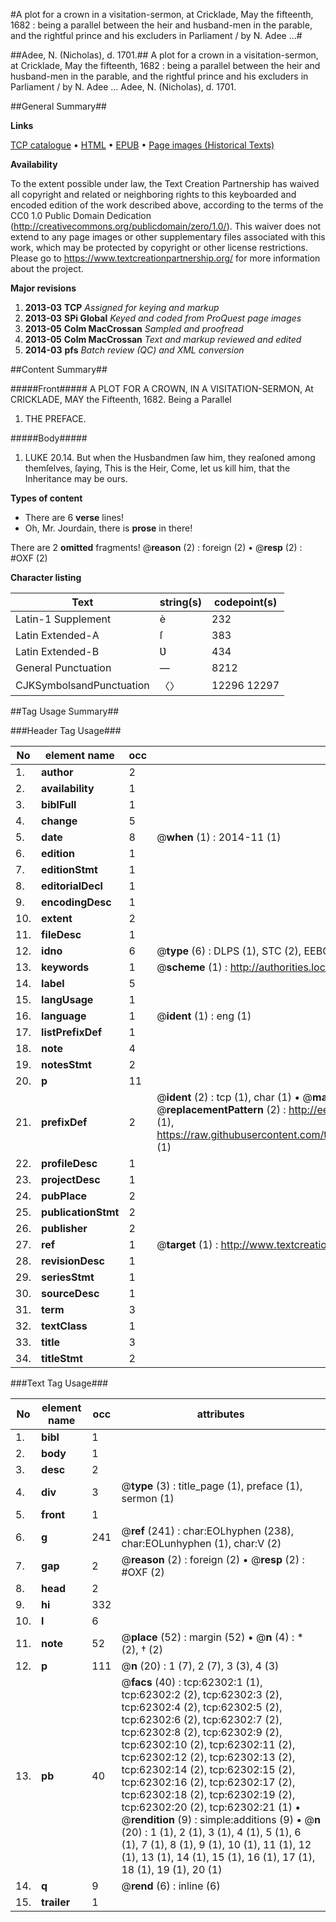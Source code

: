 #A plot for a crown in a visitation-sermon, at Cricklade, May the fifteenth, 1682 : being a parallel between the heir and husband-men in the parable, and the rightful prince and his excluders in Parliament / by N. Adee ...#

##Adee, N. (Nicholas), d. 1701.##
A plot for a crown in a visitation-sermon, at Cricklade, May the fifteenth, 1682 : being a parallel between the heir and husband-men in the parable, and the rightful prince and his excluders in Parliament / by N. Adee ...
Adee, N. (Nicholas), d. 1701.

##General Summary##

**Links**

[TCP catalogue](http://www.ota.ox.ac.uk/tcp/)  • 
[HTML](http://tei.it.ox.ac.uk/tcp/Texts-HTML/free/A26/A26408.html)  • 
[EPUB](http://tei.it.ox.ac.uk/tcp/Texts-EPUB/free/A26/A26408.epub) • 
[Page images (Historical Texts)](https://historicaltexts.jisc.ac.uk/eebo-12487930e)

**Availability**

To the extent possible under law, the Text Creation Partnership has waived all copyright and related or neighboring rights to this keyboarded and encoded edition of the work described above, according to the terms of the CC0 1.0 Public Domain Dedication (http://creativecommons.org/publicdomain/zero/1.0/). This waiver does not extend to any page images or other supplementary files associated with this work, which may be protected by copyright or other license restrictions. Please go to https://www.textcreationpartnership.org/ for more information about the project.

**Major revisions**

1. __2013-03__ __TCP__ *Assigned for keying and markup*
1. __2013-03__ __SPi Global__ *Keyed and coded from ProQuest page images*
1. __2013-05__ __Colm MacCrossan__ *Sampled and proofread*
1. __2013-05__ __Colm MacCrossan__ *Text and markup reviewed and edited*
1. __2014-03__ __pfs__ *Batch review (QC) and XML conversion*

##Content Summary##

#####Front#####
A PLOT FOR A CROWN, IN A VISITATION-SERMON, At CRICKLADE, MAY the Fifteenth, 1682. Being a Parallel 
1. THE PREFACE.

#####Body#####

1. LUKE 20.14. But when the Husbandmen ſaw him, they reaſoned among themſelves, ſaying, This is the Heir, Come, let us kill him, that the Inheritance may be ours.

**Types of content**

  * There are 6 **verse** lines!
  * Oh, Mr. Jourdain, there is **prose** in there!

There are 2 **omitted** fragments! 
 @__reason__ (2) : foreign (2)  •  @__resp__ (2) : #OXF (2)

**Character listing**


|Text|string(s)|codepoint(s)|
|---|---|---|
|Latin-1 Supplement|è|232|
|Latin Extended-A|ſ|383|
|Latin Extended-B|Ʋ|434|
|General Punctuation|—|8212|
|CJKSymbolsandPunctuation|〈〉|12296 12297|

##Tag Usage Summary##

###Header Tag Usage###

|No|element name|occ|attributes|
|---|---|---|---|
|1.|__author__|2||
|2.|__availability__|1||
|3.|__biblFull__|1||
|4.|__change__|5||
|5.|__date__|8| @__when__ (1) : 2014-11 (1)|
|6.|__edition__|1||
|7.|__editionStmt__|1||
|8.|__editorialDecl__|1||
|9.|__encodingDesc__|1||
|10.|__extent__|2||
|11.|__fileDesc__|1||
|12.|__idno__|6| @__type__ (6) : DLPS (1), STC (2), EEBO-CITATION (1), OCLC (1), VID (1)|
|13.|__keywords__|1| @__scheme__ (1) : http://authorities.loc.gov/ (1)|
|14.|__label__|5||
|15.|__langUsage__|1||
|16.|__language__|1| @__ident__ (1) : eng (1)|
|17.|__listPrefixDef__|1||
|18.|__note__|4||
|19.|__notesStmt__|2||
|20.|__p__|11||
|21.|__prefixDef__|2| @__ident__ (2) : tcp (1), char (1)  •  @__matchPattern__ (2) : ([0-9\-]+):([0-9IVX]+) (1), (.+) (1)  •  @__replacementPattern__ (2) : http://eebo.chadwyck.com/downloadtiff?vid=$1&page=$2 (1), https://raw.githubusercontent.com/textcreationpartnership/Texts/master/tcpchars.xml#$1 (1)|
|22.|__profileDesc__|1||
|23.|__projectDesc__|1||
|24.|__pubPlace__|2||
|25.|__publicationStmt__|2||
|26.|__publisher__|2||
|27.|__ref__|1| @__target__ (1) : http://www.textcreationpartnership.org/docs/. (1)|
|28.|__revisionDesc__|1||
|29.|__seriesStmt__|1||
|30.|__sourceDesc__|1||
|31.|__term__|3||
|32.|__textClass__|1||
|33.|__title__|3||
|34.|__titleStmt__|2||


###Text Tag Usage###

|No|element name|occ|attributes|
|---|---|---|---|
|1.|__bibl__|1||
|2.|__body__|1||
|3.|__desc__|2||
|4.|__div__|3| @__type__ (3) : title_page (1), preface (1), sermon (1)|
|5.|__front__|1||
|6.|__g__|241| @__ref__ (241) : char:EOLhyphen (238), char:EOLunhyphen (1), char:V (2)|
|7.|__gap__|2| @__reason__ (2) : foreign (2)  •  @__resp__ (2) : #OXF (2)|
|8.|__head__|2||
|9.|__hi__|332||
|10.|__l__|6||
|11.|__note__|52| @__place__ (52) : margin (52)  •  @__n__ (4) : * (2), † (2)|
|12.|__p__|111| @__n__ (20) : 1 (7), 2 (7), 3 (3), 4 (3)|
|13.|__pb__|40| @__facs__ (40) : tcp:62302:1 (1), tcp:62302:2 (2), tcp:62302:3 (2), tcp:62302:4 (2), tcp:62302:5 (2), tcp:62302:6 (2), tcp:62302:7 (2), tcp:62302:8 (2), tcp:62302:9 (2), tcp:62302:10 (2), tcp:62302:11 (2), tcp:62302:12 (2), tcp:62302:13 (2), tcp:62302:14 (2), tcp:62302:15 (2), tcp:62302:16 (2), tcp:62302:17 (2), tcp:62302:18 (2), tcp:62302:19 (2), tcp:62302:20 (2), tcp:62302:21 (1)  •  @__rendition__ (9) : simple:additions (9)  •  @__n__ (20) : 1 (1), 2 (1), 3 (1), 4 (1), 5 (1), 6 (1), 7 (1), 8 (1), 9 (1), 10 (1), 11 (1), 12 (1), 13 (1), 14 (1), 15 (1), 16 (1), 17 (1), 18 (1), 19 (1), 20 (1)|
|14.|__q__|9| @__rend__ (6) : inline (6)|
|15.|__trailer__|1||
